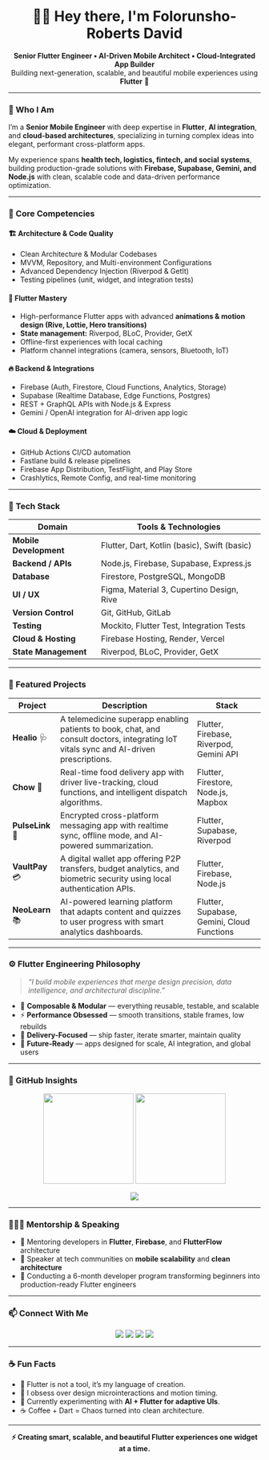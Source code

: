 <h1 align="center">👋🏽 Hey there, I'm Folorunsho-Roberts David</h1>

<p align="center">
  <b>Senior Flutter Engineer • AI-Driven Mobile Architect • Cloud-Integrated App Builder</b>  
  <br>Building next-generation, scalable, and beautiful mobile experiences using <b>Flutter</b> 🦋
</p>

---

### 🚀 Who I Am

I’m a **Senior Mobile Engineer** with deep expertise in **Flutter**, **AI integration**, and **cloud-based architectures**, specializing in turning complex ideas into elegant, performant cross-platform apps.  

My experience spans **health tech, logistics, fintech, and social systems**, building production-grade solutions with **Firebase, Supabase, Gemini, and Node.js** with clean, scalable code and data-driven performance optimization.

---

### 🧠 Core Competencies

#### **🏗️ Architecture & Code Quality**
- Clean Architecture & Modular Codebases  
- MVVM, Repository, and Multi-environment Configurations  
- Advanced Dependency Injection (Riverpod & GetIt)  
- Testing pipelines (unit, widget, and integration tests)  

#### **🦋 Flutter Mastery**
- High-performance Flutter apps with advanced **animations & motion design (Rive, Lottie, Hero transitions)**  
- **State management:** Riverpod, BLoC, Provider, GetX  
- Offline-first experiences with local caching  
- Platform channel integrations (camera, sensors, Bluetooth, IoT)  

#### **🔥 Backend & Integrations**
- Firebase (Auth, Firestore, Cloud Functions, Analytics, Storage)  
- Supabase (Realtime Database, Edge Functions, Postgres)  
- REST + GraphQL APIs with Node.js & Express  
- Gemini / OpenAI integration for AI-driven app logic  

#### **☁️ Cloud & Deployment**
- GitHub Actions CI/CD automation  
- Fastlane build & release pipelines  
- Firebase App Distribution, TestFlight, and Play Store  
- Crashlytics, Remote Config, and real-time monitoring  

---

### 🧰 Tech Stack

| Domain | Tools & Technologies |
|--------|----------------------|
| **Mobile Development** | Flutter, Dart, Kotlin (basic), Swift (basic) |
| **Backend / APIs** | Node.js, Firebase, Supabase, Express.js |
| **Database** | Firestore, PostgreSQL, MongoDB |
| **UI / UX** | Figma, Material 3, Cupertino Design, Rive |
| **Version Control** | Git, GitHub, GitLab |
| **Testing** | Mockito, Flutter Test, Integration Tests |
| **Cloud & Hosting** | Firebase Hosting, Render, Vercel |
| **State Management** | Riverpod, BLoC, Provider, GetX |

---

### 🚧 Featured Projects

| Project | Description | Stack |
|----------|--------------|--------|
| **Healio** 🩺 | A telemedicine superapp enabling patients to book, chat, and consult doctors, integrating IoT vitals sync and AI-driven prescriptions. | Flutter, Firebase, Riverpod, Gemini API |
| **Chow** 🍔 | Real-time food delivery app with driver live-tracking, cloud functions, and intelligent dispatch algorithms. | Flutter, Firestore, Node.js, Mapbox |
| **PulseLink** 💬 | Encrypted cross-platform messaging app with realtime sync, offline mode, and AI-powered summarization. | Flutter, Supabase, Riverpod |
| **VaultPay** 💳 | A digital wallet app offering P2P transfers, budget analytics, and biometric security using local authentication APIs. | Flutter, Firebase, Node.js |
| **NeoLearn** 📚 | AI-powered learning platform that adapts content and quizzes to user progress with smart analytics dashboards. | Flutter, Supabase, Gemini, Cloud Functions |

---

### ⚙️ Flutter Engineering Philosophy

> _“I build mobile experiences that merge design precision, data intelligence, and architectural discipline.”_

- 🧱 **Composable & Modular** — everything reusable, testable, and scalable  
- ⚡ **Performance Obsessed** — smooth transitions, stable frames, low rebuilds  
- 🔄 **Delivery-Focused** — ship faster, iterate smarter, maintain quality  
- 🧭 **Future-Ready** — apps designed for scale, AI integration, and global users  

---

### 🧮 GitHub Insights

<p align="center">
  <img src="https://github-readme-stats.vercel.app/api?username=davidcreated&show_icons=true&theme=radical&hide_border=true" height="180em"/>
  <img src="https://github-readme-streak-stats.herokuapp.com/?user=davidcreated&theme=radical&hide_border=true" height="180em"/>
</p>

<p align="center">
  <img src="https://github-readme-stats.vercel.app/api/top-langs/?username=davidcreated&layout=compact&theme=radical&hide_border=true"/>
</p>

---

### 🧑🏽‍🏫 Mentorship & Speaking

- 🧠 Mentoring developers in **Flutter**, **Firebase**, and **FlutterFlow** architecture  
- 💬 Speaker at tech communities on **mobile scalability** and **clean architecture**  
- 🧩 Conducting a 6-month developer program transforming beginners into production-ready Flutter engineers  

---

### 📫 Connect With Me

<p align="center">
  <a href="mailto:timifroberts@gmail.com"><img src="https://img.shields.io/badge/Email-timifroberts@gmail.com-red?style=for-the-badge&logo=gmail"></a>
  <a href="https://www.linkedin.com/in/david-paul-folorunsho-roberts-198650214"><img src="https://img.shields.io/badge/LinkedIn-Connect-blue?style=for-the-badge&logo=linkedin"></a>
  <a href="https://x.com/davidcreated0"><img src="https://img.shields.io/badge/Twitter-Follow-1DA1F2?style=for-the-badge&logo=x"></a>
  <a href="https://github.com/davidcreated"><img src="https://img.shields.io/badge/GitHub-Follow-000?style=for-the-badge&logo=github"></a>
</p>

---

### ☕ Fun Facts

- 💙 Flutter is not a tool, it’s my language of creation.  
- 🧩 I obsess over design microinteractions and motion timing.  
- 🤖 Currently experimenting with **AI + Flutter for adaptive UIs**.  
- ☕ Coffee + Dart = Chaos turned into clean architecture.  

---

<p align="center">
  <b>⚡ Creating smart, scalable, and beautiful Flutter experiences one widget at a time.</b>
</p>
